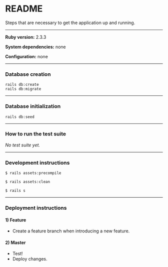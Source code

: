 # README

Steps that are necessary to get the
application up and running.

---

**Ruby version:** 2.3.3

**System dependencies:** none

**Configuration:** none

---

### Database creation

```
rails db:create
rails db:migrate
```

---

### Database initialization

```
rails db:seed
```

---

### How to run the test suite

*No test suite yet.*

---

### Development instructions

```
$ rails assets:precompile

$ rails assets:clean

$ rails s
```

---

### Deployment instructions

#### 1) Feature
* Create a feature branch when introducing a new feature.
#### 2) Master
* Test!
* Deploy changes.
